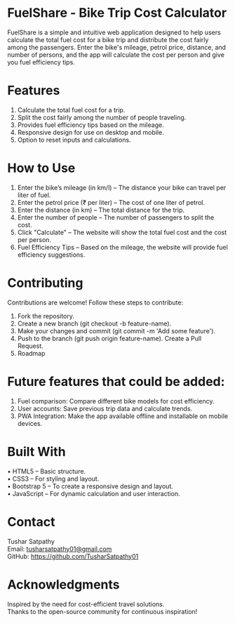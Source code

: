 # FuelShare - Bike Trip Cost Calculator

FuelShare is a simple and intuitive web application designed to help users calculate the total fuel cost for a bike trip and distribute the cost fairly among the passengers. Enter the bike's mileage, petrol price, distance, and number of persons, and the app will calculate the cost per person and give you fuel efficiency tips.

# Features

1. Calculate the total fuel cost for a trip.
2. Split the cost fairly among the number of people traveling.
3. Provides fuel efficiency tips based on the mileage.
4. Responsive design for use on desktop and mobile.
5. Option to reset inputs and calculations.

# How to Use

1. Enter the bike’s mileage (in km/l) – The distance your bike can travel per liter of fuel.
2. Enter the petrol price (₹ per liter) – The cost of one liter of petrol.
3. Enter the distance (in km) – The total distance for the trip.
4. Enter the number of people – The number of passengers to split the cost.
5. Click "Calculate" – The website will show the total fuel cost and the cost per person.
6. Fuel Efficiency Tips – Based on the mileage, the website will provide fuel efficiency suggestions.

# Contributing

Contributions are welcome! Follow these steps to contribute:

1. Fork the repository.
2. Create a new branch (git checkout -b feature-name).
3. Make your changes and commit (git commit -m 'Add some feature').
4. Push to the branch (git push origin feature-name).
Create a Pull Request.
5. Roadmap

# Future features that could be added:

1. Fuel comparison: Compare different bike models for cost efficiency.
2. User accounts: Save previous trip data and calculate trends.
3. PWA Integration: Make the app available offline and installable on mobile devices.

# Built With 

• HTML5 – Basic structure.<br>
• CSS3 – For styling and layout.<br>
• Bootstrap 5 – To create a responsive design and layout.<br>
• JavaScript – For dynamic calculation and user interaction.<br>

# Contact

Tushar Satpathy<br>
Email: tusharsatpathy01@gmail.com<br>
GitHub: https://github.com/TusharSatpathy01<br>

# Acknowledgments

Inspired by the need for cost-efficient travel solutions.<br>
Thanks to the open-source community for continuous inspiration!